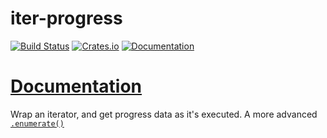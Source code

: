 # iter-progress

[![Build Status](https://travis-ci.org/rory/iter-progress-rs.svg?branch=master)](https://travis-ci.org/rory/iter-progress-rs)
[![Crates.io](https://img.shields.io/crates/v/iter-progress.svg)](https://crates.io/crates/iter-progress)
[![Documentation](https://docs.rs/iter-progress/badge.svg)](https://docs.rs/iter-progress/)

# [Documentation](https://docs.rs/iter-progress/)

Wrap an iterator, and get progress data as it's executed. A more advanced
[`.enumerate()`](https://doc.rust-lang.org/std/iter/trait.Iterator.html#method.enumerate)
